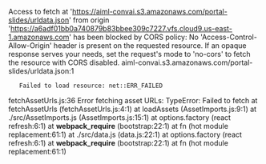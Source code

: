 Access to fetch at 'https://aiml-convai.s3.amazonaws.com/portal-slides/urldata.json' from origin 'https://a6adf01bb0a740879b83bbee309c7227.vfs.cloud9.us-east-1.amazonaws.com' has been blocked by CORS policy: No 'Access-Control-Allow-Origin' header is present on the requested resource. If an opaque response serves your needs, set the request's mode to 'no-cors' to fetch the resource with CORS disabled.
aiml-convai.s3.amazonaws.com/portal-slides/urldata.json:1 
        
        
       Failed to load resource: net::ERR_FAILED
fetchAssetUrls.js:36 Error fetching asset URLs: TypeError: Failed to fetch
    at fetchAssetUrls (fetchAssetUrls.js:4:1)
    at loadAssets (AssetImports.js:9:1)
    at ./src/AssetImports.js (AssetImports.js:15:1)
    at options.factory (react refresh:6:1)
    at __webpack_require__ (bootstrap:22:1)
    at fn (hot module replacement:61:1)
    at ./src/data.js (data.js:22:1)
    at options.factory (react refresh:6:1)
    at __webpack_require__ (bootstrap:22:1)
    at fn (hot module replacement:61:1)
